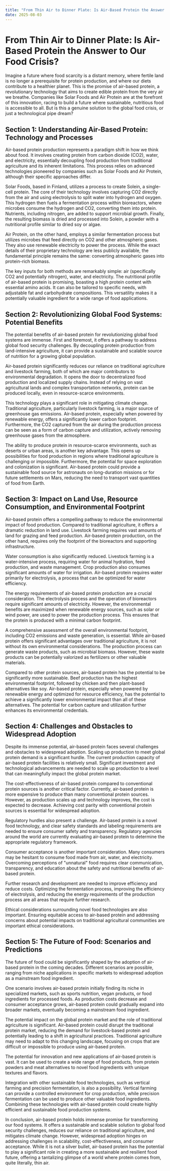 ```yaml
---
title: "From Thin Air to Dinner Plate: Is Air-Based Protein the Answer to Our Food Crisis?"
date: 2025-08-03
---
```


# From Thin Air to Dinner Plate: Is Air-Based Protein the Answer to Our Food Crisis?

Imagine a future where food scarcity is a distant memory, where fertile land is no longer a prerequisite for protein production, and where our diets contribute to a healthier planet. This is the promise of air-based protein, a revolutionary technology that aims to create edible protein from the very air we breathe. Companies like Solar Foods and Air Protein are at the forefront of this innovation, racing to build a future where sustainable, nutritious food is accessible to all. But is this a genuine solution to the global food crisis, or just a technological pipe dream?

## Section 1: Understanding Air-Based Protein: Technology and Processes

Air-based protein production represents a paradigm shift in how we think about food. It involves creating protein from carbon dioxide (CO2), water, and electricity, essentially decoupling food production from traditional agriculture and its inherent limitations. This process relies on advanced technologies pioneered by companies such as Solar Foods and Air Protein, although their specific approaches differ.

Solar Foods, based in Finland, utilizes a process to create Solein, a single-cell protein. The core of their technology involves capturing CO2 directly from the air and using electrolysis to split water into hydrogen and oxygen. This hydrogen then fuels a fermentation process within bioreactors, where microbes consume the hydrogen and CO2, converting them into protein. Nutrients, including nitrogen, are added to support microbial growth. Finally, the resulting biomass is dried and processed into Solein, a powder with a nutritional profile similar to dried soy or algae.

Air Protein, on the other hand, employs a similar fermentation process but utilizes microbes that feed directly on CO2 and other atmospheric gases. They also use renewable electricity to power the process. While the exact details of their proprietary technology are less publicly available, the fundamental principle remains the same: converting atmospheric gases into protein-rich biomass.

The key inputs for both methods are remarkably simple: air (specifically CO2 and potentially nitrogen), water, and electricity. The nutritional profile of air-based protein is promising, boasting a high protein content with essential amino acids. It can also be tailored to specific needs, with adjustable fat and carbohydrate compositions. This versatility makes it a potentially valuable ingredient for a wide range of food applications.

## Section 2: Revolutionizing Global Food Systems: Potential Benefits

The potential benefits of air-based protein for revolutionizing global food systems are immense. First and foremost, it offers a pathway to address global food security challenges. By decoupling protein production from land-intensive agriculture, it can provide a sustainable and scalable source of nutrition for a growing global population.

Air-based protein significantly reduces our reliance on traditional agriculture and livestock farming, both of which are major contributors to environmental degradation. It opens the door to decentralized food production and localized supply chains. Instead of relying on vast agricultural lands and complex transportation networks, protein can be produced locally, even in resource-scarce environments.

This technology plays a significant role in mitigating climate change. Traditional agriculture, particularly livestock farming, is a major source of greenhouse gas emissions. Air-based protein, especially when powered by renewable energy, offers a significantly lower carbon footprint. Furthermore, the CO2 captured from the air during the production process can be seen as a form of carbon capture and utilization, actively removing greenhouse gases from the atmosphere.

The ability to produce protein in resource-scarce environments, such as deserts or urban areas, is another key advantage. This opens up possibilities for food production in regions where traditional agriculture is challenging or impossible. Furthermore, the potential for space exploration and colonization is significant. Air-based protein could provide a sustainable food source for astronauts on long-duration missions or for future settlements on Mars, reducing the need to transport vast quantities of food from Earth.

## Section 3: Impact on Land Use, Resource Consumption, and Environmental Footprint

Air-based protein offers a compelling pathway to reduce the environmental impact of food production. Compared to traditional agriculture, it offers a dramatic reduction in land use. Livestock farming requires vast amounts of land for grazing and feed production. Air-based protein production, on the other hand, requires only the footprint of the bioreactors and supporting infrastructure.

Water consumption is also significantly reduced. Livestock farming is a water-intensive process, requiring water for animal hydration, feed production, and waste management. Crop production also consumes significant amounts of water for irrigation. Air-based protein requires water primarily for electrolysis, a process that can be optimized for water efficiency.

The energy requirements of air-based protein production are a crucial consideration. The electrolysis process and the operation of bioreactors require significant amounts of electricity. However, the environmental benefits are maximized when renewable energy sources, such as solar or wind power, are used to power the production process. This ensures that the protein is produced with a minimal carbon footprint.

A comprehensive assessment of the overall environmental footprint, including CO2 emissions and waste generation, is essential. While air-based protein offers significant advantages over traditional agriculture, it is not without its own environmental considerations. The production process can generate waste products, such as microbial biomass. However, these waste products can be potentially valorized as fertilizers or other valuable materials.

Compared to other protein sources, air-based protein has the potential to be significantly more sustainable. Beef production has the highest environmental footprint, followed by chicken and then plant-based alternatives like soy. Air-based protein, especially when powered by renewable energy and optimized for resource efficiency, has the potential to achieve a significantly lower environmental impact than all of these alternatives. The potential for carbon capture and utilization further enhances its environmental credentials.

## Section 4: Challenges and Obstacles to Widespread Adoption

Despite its immense potential, air-based protein faces several challenges and obstacles to widespread adoption. Scaling up production to meet global protein demand is a significant hurdle. The current production capacity of air-based protein facilities is relatively small. Significant investment and technological advancements are needed to scale up production to a level that can meaningfully impact the global protein market.

The cost-effectiveness of air-based protein compared to conventional protein sources is another critical factor. Currently, air-based protein is more expensive to produce than many conventional protein sources. However, as production scales up and technology improves, the cost is expected to decrease. Achieving cost parity with conventional protein sources is essential for widespread adoption.

Regulatory hurdles also present a challenge. Air-based protein is a novel food technology, and clear safety standards and labeling requirements are needed to ensure consumer safety and transparency. Regulatory agencies around the world are currently evaluating air-based protein to determine the appropriate regulatory framework.

Consumer acceptance is another important consideration. Many consumers may be hesitant to consume food made from air, water, and electricity. Overcoming perceptions of "unnatural" food requires clear communication, transparency, and education about the safety and nutritional benefits of air-based protein.

Further research and development are needed to improve efficiency and reduce costs. Optimizing the fermentation process, improving the efficiency of electrolysis, and reducing the energy requirements of the production process are all areas that require further research.

Ethical considerations surrounding novel food technologies are also important. Ensuring equitable access to air-based protein and addressing concerns about potential impacts on traditional agricultural communities are important ethical considerations.

## Section 5: The Future of Food: Scenarios and Predictions

The future of food could be significantly shaped by the adoption of air-based protein in the coming decades. Different scenarios are possible, ranging from niche applications in specific markets to widespread adoption as a mainstream food ingredient.

One scenario involves air-based protein initially finding its niche in specialized markets, such as sports nutrition, vegan products, or food ingredients for processed foods. As production costs decrease and consumer acceptance grows, air-based protein could gradually expand into broader markets, eventually becoming a mainstream food ingredient.

The potential impact on the global protein market and the role of traditional agriculture is significant. Air-based protein could disrupt the traditional protein market, reducing the demand for livestock-based protein and potentially leading to a shift in agricultural practices. Traditional agriculture may need to adapt to this changing landscape, focusing on crops that are difficult or impossible to produce using air-based protein.

The potential for innovation and new applications of air-based protein is vast. It can be used to create a wide range of food products, from protein powders and meat alternatives to novel food ingredients with unique textures and flavors.

Integration with other sustainable food technologies, such as vertical farming and precision fermentation, is also a possibility. Vertical farming can provide a controlled environment for crop production, while precision fermentation can be used to produce other valuable food ingredients. Combining these technologies with air-based protein could create highly efficient and sustainable food production systems.

In conclusion, air-based protein holds immense promise for transforming our food systems. It offers a sustainable and scalable solution to global food security challenges, reduces our reliance on traditional agriculture, and mitigates climate change. However, widespread adoption hinges on addressing challenges in scalability, cost-effectiveness, and consumer acceptance. While it is not a silver bullet, air-based protein has the potential to play a significant role in creating a more sustainable and resilient food future, offering a tantalizing glimpse of a world where protein comes from, quite literally, thin air.